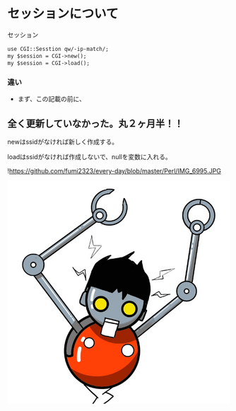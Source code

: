 # セッションについて

セッション


```
use CGI::Sesstion qw/-ip-match/;
my $session = CGI->new();
my $session = CGI->load();
```
### 違い

- まず、この記載の前に、　　

全く更新していなかった。丸２ヶ月半！！ 
---

newはssidがなければ新しく作成する。

loadはssidがなければ作成しないで、nullを変数に入れる。

!https://github.com/fumi2323/every-day/blob/master/Perl/IMG_6995.JPG


![ScreenShot - 3](https://raw.githubusercontent.com/fumi2323/every-day/master/Perl/IMG_6995.JPG)
